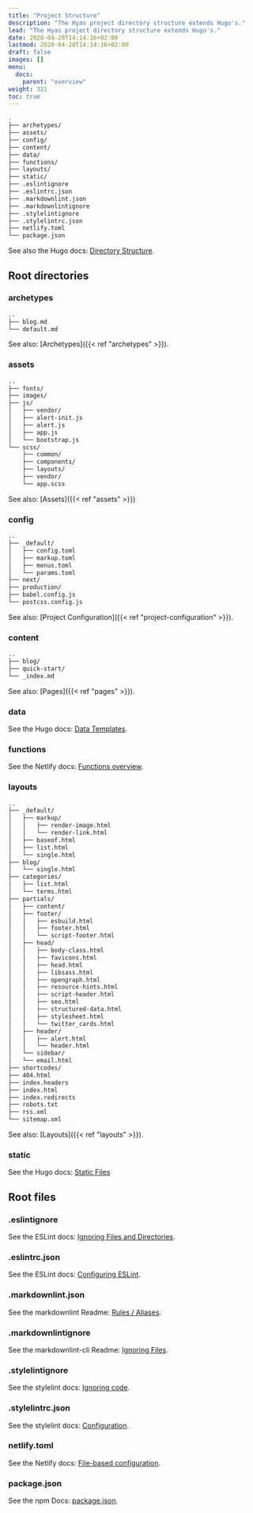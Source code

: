 ```yaml
---
title: "Project Structure"
description: "The Hyas project directory structure extends Hugo's."
lead: "The Hyas project directory structure extends Hugo's."
date: 2020-04-20T14:14:16+02:00
lastmod: 2020-04-20T14:14:16+02:00
draft: false
images: []
menu:
  docs:
    parent: "overview"
weight: 321
toc: true
---
```


```bash
.
├── archetypes/
├── assets/
├── config/
├── content/
├── data/
├── functions/
├── layouts/
├── static/
├── .eslintignore
├── .eslintrc.json
├── .markdownlint.json
├── .markdownlintignore
├── .stylelintignore
├── .stylelintrc.json
├── netlify.toml
└── package.json
```

See also the Hugo docs: [Directory Structure](https://gohugo.io/getting-started/directory-structure/).

## Root directories

### archetypes

```bash
..
├── blog.md
└── default.md
```

See also: [Archetypes]({{< ref "archetypes" >}}).

### assets

```bash
..
├── fonts/
├── images/
├── js/
│   ├── vendor/
│   ├── alert-init.js
│   ├── alert.js
│   ├── app.js
│   └── bootstrap.js
└── scss/
    ├── common/
    ├── components/
    ├── layouts/
    ├── vendor/
    └── app.scss
```

See also: [Assets]({{< ref "assets" >}})

### config

```bash
..
├── _default/
│   ├── config.toml
│   ├── markup.toml
│   ├── menus.toml
│   └── params.toml
├── next/
├── production/
├── babel.config.js
└── postcss.config.js
```

See also: [Project Configuration]({{< ref "project-configuration" >}}).

### content

```bash
..
├── blog/
├── quick-start/
└── _index.md
```

See also: [Pages]({{< ref "pages" >}}).

### data

See the Hugo docs: [Data Templates](https://gohugo.io/templates/data-templates/).

### functions

See the Netlify docs: [Functions overview](https://docs.netlify.com/functions/overview/).

### layouts

```bash
..
├── _default/
│   ├── markup/
│   │   ├── render-image.html
│   │   └── render-link.html
│   ├── baseof.html
│   ├── list.html
│   └── single.html
├── blog/
│   └── single.html
├── categories/
│   ├── list.html
│   └── terms.html
├── partials/
│   ├── content/
│   ├── footer/
│   │   ├── esbuild.html
│   │   ├── footer.html
│   │   └── script-footer.html
│   ├── head/
│   │   ├── body-class.html
│   │   ├── favicons.html
│   │   ├── head.html
│   │   ├── libsass.html
│   │   ├── opengraph.html
│   │   ├── resource-hints.html
│   │   ├── script-header.html
│   │   ├── seo.html
│   │   ├── structured-data.html
│   │   ├── stylesheet.html
│   │   └── twitter_cards.html
│   ├── header/
│   │   ├── alert.html
│   │   └── header.html
│   └── sidebar/
│   └── email.html
├── shortcodes/
├── 404.html
├── index.headers
├── index.html
├── index.redirects
├── robots.txt
├── rss.xml
└── sitemap.xml
```

See also: [Layouts]({{< ref "layouts" >}}).

### static

See the Hugo docs: [Static Files](https://gohugo.io/content-management/static-files/)

## Root files

### .eslintignore

See the ESLint docs: [Ignoring Files and Directories](https://eslint.org/docs/user-guide/configuring#ignoring-files-and-directories).

### .eslintrc.json

See the ESLint docs: [Configuring ESLint](https://eslint.org/docs/user-guide/configuring).

### .markdownlint.json

See the markdownlint Readme: [Rules / Aliases](https://github.com/DavidAnson/markdownlint#rules--aliases).

### .markdownlintignore

See the markdownlint-cli Readme: [Ignoring Files](https://github.com/igorshubovych/markdownlint-cli#ignoring-files).

### .stylelintignore

See the stylelint docs: [Ignoring code](https://stylelint.io/user-guide/ignore-code).

### .stylelintrc.json

See the stylelint docs: [Configuration](https://stylelint.io/user-guide/configure).

### netlify.toml

See the Netlify docs: [File-based configuration](https://docs.netlify.com/configure-builds/file-based-configuration/).

### package.json

See the npm Docs: [package.json](https://docs.npmjs.com/cli/v6/configuring-npm/package-json).
